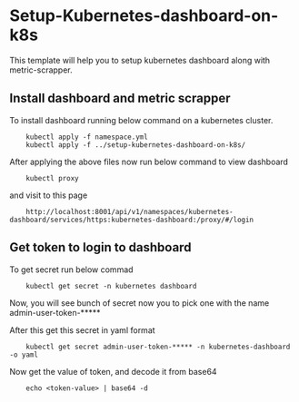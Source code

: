 # Setup-Kubernetes-dashboard-on-k8s

This template will help you to setup kubernetes dashboard along with metric-scrapper.

## Install dashboard and metric scrapper

To install dashboard running below command on a kubernetes cluster.

        kubectl apply -f namespace.yml
        kubectl apply -f ../setup-kubernetes-dashboard-on-k8s/

After applying the above files now run below command to view dashboard

        kubectl proxy

and visit to this page

        http://localhost:8001/api/v1/namespaces/kubernetes-dashboard/services/https:kubernetes-dashboard:/proxy/#/login


## Get token to login to dashboard

To get secret run below commad

        kubectl get secret -n kubernetes dashboard

Now, you will see bunch of secret now you to pick one with the name admin-user-token-*****

After this get this secret in yaml format

        kubectl get secret admin-user-token-***** -n kubernetes-dashboard -o yaml

Now get the value of token, and decode it from base64

        echo <token-value> | base64 -d